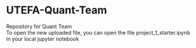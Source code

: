 # UTEFA-Quant-Team
Repository for Quant Team
<br> To open the new uploaded file, you can open the file project_1_starter.ipynb in your local jupyter notebook

